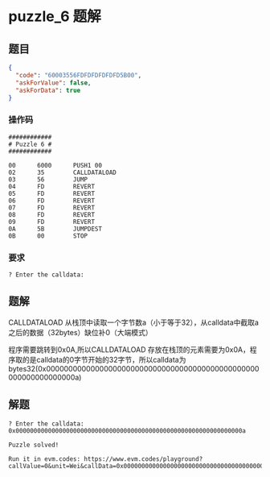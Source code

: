 # puzzle_6 题解

## 题目

```json
{
  "code": "60003556FDFDFDFDFDFD5B00",
  "askForValue": false,
  "askForData": true
}
```

### 操作码

```
############
# Puzzle 6 #
############

00      6000      PUSH1 00
02      35        CALLDATALOAD
03      56        JUMP
04      FD        REVERT
05      FD        REVERT
06      FD        REVERT
07      FD        REVERT
08      FD        REVERT
09      FD        REVERT
0A      5B        JUMPDEST
0B      00        STOP
```

### 要求

```
? Enter the calldata:
```

## 题解

CALLDATALOAD 从栈顶中读取一个字节数a（小于等于32），从calldata中截取a之后的数据（32bytes）缺位补0（大端模式）



程序需要跳转到0x0A,所以CALLDATALOAD 存放在栈顶的元素需要为0x0A，程序取的是calldata的0字节开始的32字节，所以calldata为bytes32(0x000000000000000000000000000000000000000000000000000000000000000a)

## 解题

```
? Enter the calldata: 0x000000000000000000000000000000000000000000000000000000000000000a

Puzzle solved!

Run it in evm.codes: https://www.evm.codes/playground?callValue=0&unit=Wei&callData=0x000000000000000000000000000000000000000000000000000000000000000a&codeType=Bytecode&code='60003556FDFDFDFDFDFD5B00'_
```

